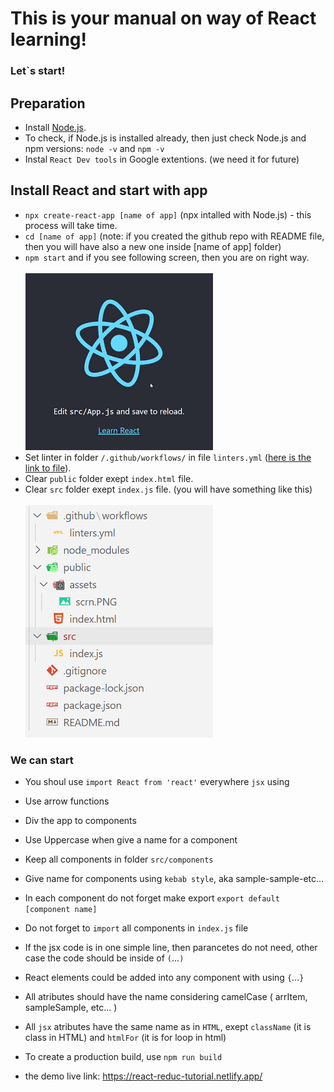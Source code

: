 # This is your manual on way of React learning!

### Let`s start!

## Preparation

- Install [Node.js](https://nodejs.org/en/).
- To check, if Node.js is installed already, then just check Node.js and npm versions: `node -v` and `npm -v`
- Instal `React Dev tools` in Google extentions. (we need it for future)

## Install React and start with app

- `npx create-react-app [name of app]` (npx intalled with Node.js) - this process will take time.
- `cd [name of app]` (note: if you created the github repo with README file, then you will have also a new one inside [name of app] folder)
- `npm start` and if you see following screen, then you are on right way.
<br><br>![screen](./public/assets/scrn.PNG)
- Set linter in folder `/.github/workflows/` in file `linters.yml` ([here is the link to file](https://github.com/elmar8287/react_redux_tuto/blob/dev/.github/workflows/linters.yml)).
- Clear `public` folder exept `index.html` file.
- Clear `src` folder exept `index.js` file. (you will have something like this)
<br><br>![screen](./public/assets/structure.PNG)
### We can start

- You shoul use `import React from 'react'` everywhere `jsx` using
- Use arrow functions
- Div the app to components
- Use Uppercase when give a name for a component 
- Keep all components in folder `src/components`
- Give name for components using `kebab style`, aka sample-sample-etc...
- In each component do not forget make export `export default [component name]`
- Do not forget to `import` all components in `index.js` file
- If the jsx code is in one simple line, then parancetes do not need, other case the code should be inside of `(`...`)`
- React elements could be added into any component with using `{`...`}`
- All atributes should have the name considering camelCase ( arrItem, sampleSample, etc... )
- All `jsx` atributes have the same name as in `HTML`, exept `className` (it is class in HTML) and `htmlFor` (it is for loop in html)
- To create a production build, use `npm run build` 

- the demo live link: https://react-reduc-tutorial.netlify.app/